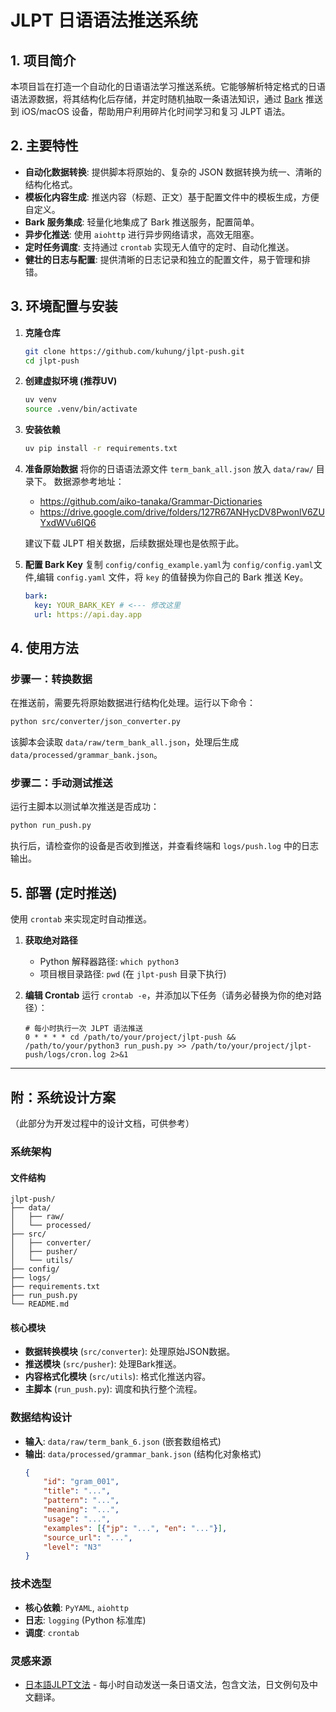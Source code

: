 # JLPT 日语语法推送系统

## 1. 项目简介

本项目旨在打造一个自动化的日语语法学习推送系统。它能够解析特定格式的日语语法源数据，将其结构化后存储，并定时随机抽取一条语法知识，通过 [Bark](https://bark.day.app/#/tutorial) 推送到 iOS/macOS 设备，帮助用户利用碎片化时间学习和复习 JLPT 语法。

## 2. 主要特性

- **自动化数据转换**: 提供脚本将原始的、复杂的 JSON 数据转换为统一、清晰的结构化格式。
- **模板化内容生成**: 推送内容（标题、正文）基于配置文件中的模板生成，方便自定义。
- **Bark 服务集成**: 轻量化地集成了 Bark 推送服务，配置简单。
- **异步化推送**: 使用 `aiohttp` 进行异步网络请求，高效无阻塞。
- **定时任务调度**: 支持通过 `crontab` 实现无人值守的定时、自动化推送。
- **健壮的日志与配置**: 提供清晰的日志记录和独立的配置文件，易于管理和排错。

## 3. 环境配置与安装

1. **克隆仓库**

   ```bash
   git clone https://github.com/kuhung/jlpt-push.git
   cd jlpt-push
   ```
2. **创建虚拟环境 (推荐UV)**

   ```bash
   uv venv
   source .venv/bin/activate
   ```
3. **安装依赖**

   ```bash
   uv pip install -r requirements.txt
   ```
4. **准备原始数据**
   将你的日语语法源文件 `term_bank_all.json` 放入 `data/raw/` 目录下。
   数据源参考地址：

   - https://github.com/aiko-tanaka/Grammar-Dictionaries
   - https://drive.google.com/drive/folders/127R67ANHycDV8PwonlV6ZUYxdWVu6IQ6

   建议下载 JLPT 相关数据，后续数据处理也是依照于此。
5. **配置 Bark Key**
   复制 `config/config_example.yaml`为 `config/config.yaml`文件,编辑 `config.yaml` 文件，将 `key` 的值替换为你自己的 Bark 推送 Key。

   ```yaml
   bark:
     key: YOUR_BARK_KEY # <--- 修改这里
     url: https://api.day.app
   ```

## 4. 使用方法

### 步骤一：转换数据

在推送前，需要先将原始数据进行结构化处理。运行以下命令：

```bash
python src/converter/json_converter.py
```

该脚本会读取 `data/raw/term_bank_all.json`，处理后生成 `data/processed/grammar_bank.json`。

### 步骤二：手动测试推送

运行主脚本以测试单次推送是否成功：

```bash
python run_push.py
```

执行后，请检查你的设备是否收到推送，并查看终端和 `logs/push.log` 中的日志输出。

## 5. 部署 (定时推送)

使用 `crontab` 来实现定时自动推送。

1. **获取绝对路径**

   - Python 解释器路径: `which python3`
   - 项目根目录路径: `pwd` (在 `jlpt-push` 目录下执行)
2. **编辑 Crontab**
   运行 `crontab -e`，并添加以下任务（请务必替换为你的绝对路径）：

   ```crontab
   # 每小时执行一次 JLPT 语法推送
   0 * * * * cd /path/to/your/project/jlpt-push && /path/to/your/python3 run_push.py >> /path/to/your/project/jlpt-push/logs/cron.log 2>&1
   ```

---

## 附：系统设计方案

（此部分为开发过程中的设计文档，可供参考）

### 系统架构

#### 文件结构

```
jlpt-push/
├── data/
│   ├── raw/
│   └── processed/
├── src/
│   ├── converter/
│   ├── pusher/
│   └── utils/
├── config/
├── logs/
├── requirements.txt
├── run_push.py
└── README.md
```

#### 核心模块

- **数据转换模块** (`src/converter`): 处理原始JSON数据。
- **推送模块** (`src/pusher`): 处理Bark推送。
- **内容格式化模块** (`src/utils`): 格式化推送内容。
- **主脚本** (`run_push.py`): 调度和执行整个流程。

### 数据结构设计

- **输入**: `data/raw/term_bank_6.json` (嵌套数组格式)
- **输出**: `data/processed/grammar_bank.json` (结构化对象格式)
  ```json
  {
      "id": "gram_001",
      "title": "...",
      "pattern": "...",
      "meaning": "...",
      "usage": "...",
      "examples": [{"jp": "...", "en": "..."}],
      "source_url": "...",
      "level": "N3"
  }
  ```

### 技术选型

- **核心依赖**: `PyYAML`, `aiohttp`
- **日志**: `logging` (Python 标准库)
- **调度**: `crontab`

### 灵感来源

- [日本語JLPT文法](https://jumble.social/users/npub1xr4jdgh7htsuraq8y34pufv3kc5mz2h9h0r9lv9a9t0xeuctvp6smrfyy8) - 每小时自动发送一条日语文法，包含文法，日文例句及中文翻译。

